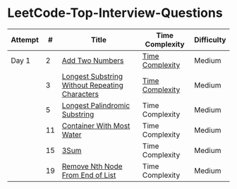 LeetCode-Top-Interview-Questions
================================



| Attempt | # | Title | Time Complexity | Difficulty |
|-----|---| ----- | -------- | ---------- |
| Day 1 | 2 | [Add Two Numbers](https://github.com/Rajib-Sarwar/LeetCode-Top-Interview-Questions/blob/main/add-two-numbers.java) | [Time Complexity](https://github.com/Rajib-Sarwar/LeetCode-Top-Interview-Questions/blob/main/add-two-numbers-time-complexity)| Medium |
|   | 3 | [Longest Substring Without Repeating Characters](https://github.com/Rajib-Sarwar/LeetCode-Top-Interview-Questions/edit/main/longest-palindromic-substring.java) | [Time Complexity](https://github.com/Rajib-Sarwar/LeetCode-Top-Interview-Questions/blob/main/longest-substring-without-repeating-characters-time-complexity)| Medium |
|   | 5 | [Longest Palindromic Substring](https://github.com/Rajib-Sarwar/LeetCode-Top-Interview-Questions/blob/main/longest-palindromic-substring.java) | Time Complexity | Medium |
|   | 11 | [Container With Most Water](https://github.com/Rajib-Sarwar/LeetCode-Top-Interview-Questions/blob/main/container-with-most-water.java) | Time Complexity | Medium |
|   | 15 | [3Sum](https://github.com/Rajib-Sarwar/LeetCode-Top-Interview-Questions/blob/main/3sum.java) | Time Complexity | Medium |
|   | 19 | [Remove Nth Node From End of List]() | Time Complexity | Medium |
